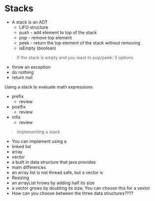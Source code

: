 

# Stacks


* A stack is an ADT
  * LIFO structure
  * push - add element to top of the stack
  * pop - remove top element
  * peek - return the top element of the stack without removing
  * isEmpty (boolean)

> If the stack is empty and you want to pop/peek: 3 options
* throw an exception
* do nothing
* return null

Uaing a stack to evaluate math expressions
* prefix
  * review  
* postfix
  * review   
* infix
  * review    

> Implementing a stack

* You can implement using a
* linked list
* array
* vector
 * a built in data structure that java provides
 * main differences
  * an array list is not thread safe, but a vector is
  * Resizing
   * an arrayList hrows by adding half its size
   * a vector grows by doubling its size; You can choose this for a vextor
* How can you choose between the three data structures????



